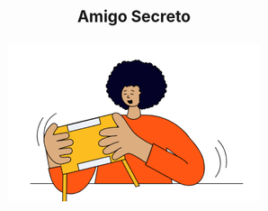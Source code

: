 <div align="center">
    <h1 align="center"> 
        Amigo Secreto
        <br />
        <br />
        <img src="./assets/amigo-secreto.png" alt="amigo secreto">    
    </h1>
</div>